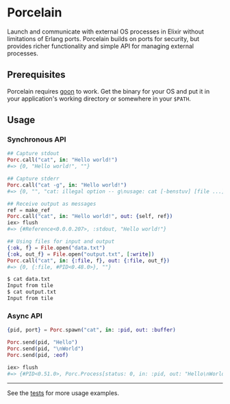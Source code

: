 Porcelain
=========

Launch and communicate with external OS processes in Elixir without limitations of Erlang ports. Porcelain builds on ports for security, but provides richer functionality and simple API for managing external processes.

## Prerequisites

Porcelain requires [goon](https://github.com/alco/goon) to work. Get the binary for your OS and put it in your application's working directory or somewhere in your `$PATH`.

## Usage

### Synchronous API

```elixir
## Capture stdout
Porc.call("cat", in: "Hello world!")
#=> {0, "Hello world!", ""}

## Capture stderr
Porc.call("cat -g", in: "Hello world!")
#=> {0, "", "cat: illegal option -- g\nusage: cat [-benstuv] [file ...]\n"}

## Receive output as messages
ref = make_ref
Porc.call("cat", in: "Hello world!", out: {self, ref})
iex> flush
#=> {#Reference<0.0.0.207>, :stdout, "Hello world!"}

## Using files for input and output
{:ok, f} = File.open("data.txt")
{:ok, out_f} = File.open("output.txt", [:write])
Porc.call("cat", in: {:file, f}, out: {:file, out_f})
#=> {0, {:file, #PID<0.48.0>}, ""}
```
```sh
$ cat data.txt
Input from tile
$ cat output.txt
Input from tile
```

### Async API

```elixir
{pid, port} = Porc.spawn("cat", in: :pid, out: :buffer)

Porc.send(pid, "Hello")
Porc.send(pid, "\nWorld")
Porc.send(pid, :eof)

iex> flush
#=> {#PID<0.51.0>, Porc.Process[status: 0, in: :pid, out: "Hello\nWorld", err: nil]}
```

---

See the [tests](https://github.com/alco/porc/blob/master/test/porc_test.exs) for more usage examples.
